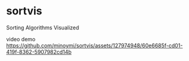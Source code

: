 # sortvis
Sorting Algorithms Visualized


video demo
https://github.com/minoymi/sortvis/assets/127974948/60e6685f-cd01-419f-8362-5907982cd14b
